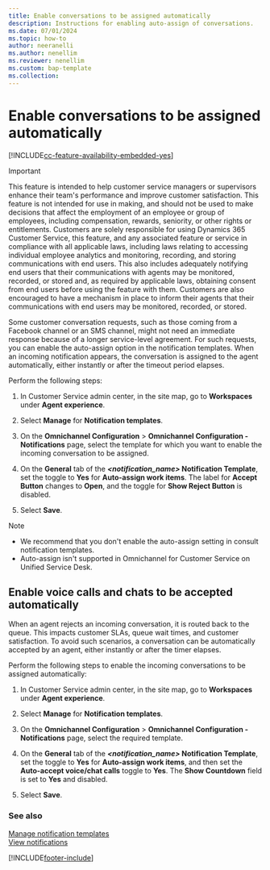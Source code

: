 ```yaml
---
title: Enable conversations to be assigned automatically
description: Instructions for enabling auto-assign of conversations.
ms.date: 07/01/2024
ms.topic: how-to
author: neeranelli
ms.author: nenellim
ms.reviewer: nenellim
ms.custom: bap-template
ms.collection:
---
```


# Enable conversations to be assigned automatically

[!INCLUDE[cc-feature-availability-embedded-yes](../../includes/cc-feature-availability-embedded-yes.md)]

> [!IMPORTANT]
> This feature is intended to help customer service managers or supervisors enhance their team's performance and improve customer satisfaction. This feature is not intended for use in making, and should not be used to make decisions that affect the employment of an employee or group of employees, including compensation, rewards, seniority, or other rights or entitlements. Customers are solely responsible for using Dynamics 365 Customer Service, this feature, and any associated feature or service in compliance with all applicable laws, including laws relating to accessing individual employee analytics and monitoring, recording, and storing communications with end users. This also includes adequately notifying end users that their communications with agents may be monitored, recorded, or stored and, as required by applicable laws, obtaining consent from end users before using the feature with them. Customers are also encouraged to have a mechanism in place to inform their agents that their communications with end users may be monitored, recorded, or stored.

Some customer conversation requests, such as those coming from a Facebook channel or an SMS channel, might not need an immediate response because of a longer service-level agreement. For such requests, you can enable the auto-assign option in the notification templates. When an incoming notification appears, the conversation is assigned to the agent automatically, either instantly or after the timeout period elapses.

Perform the following steps:

1. In Customer Service admin center, in the site map, go to **Workspaces** under **Agent experience**.

2. Select **Manage** for **Notification templates**.

3. On the **Omnichannel Configuration** > **Omnichannel Configuration - Notifications** page, select the template for which you want to enable the incoming conversation to be assigned.

4. On the **General** tab of the ***<notification_name>* Notification Template**, set the toggle to **Yes** for **Auto-assign work items**. The label for **Accept Button** changes to **Open**, and the toggle for **Show Reject Button** is disabled.

5. Select **Save**.

> [!NOTE]
> - We recommend that you don't enable the auto-assign setting in consult notification templates.
> - Auto-assign isn't supported in Omnichannel for Customer Service on Unified Service Desk.


## Enable voice calls and chats to be accepted automatically

When an agent rejects an incoming conversation, it is routed back to the queue. This impacts customer SLAs, queue wait times, and customer satisfaction. To avoid such scenarios, a conversation can be automatically accepted by an agent, either instantly or after the timer elapses.

Perform the following steps to enable the incoming conversations to be assigned automatically:

1. In Customer Service admin center, in the site map, go to **Workspaces** under **Agent experience**.

2. Select **Manage** for **Notification templates**.

3. On the **Omnichannel Configuration** > **Omnichannel Configuration - Notifications** page, select the required template.

1. On the **General** tab of the ***<notification_name>* Notification Template**, set the toggle to **Yes** for **Auto-assign work items**, and then set the **Auto-accept voice/chat calls** toggle to **Yes**. The **Show Countdown** field is set to **Yes** and disabled.

5. Select **Save**.

### See also

[Manage notification templates](notification-templates.md)  
[View notifications](../use/oc-notifications.md)  


[!INCLUDE[footer-include](../../includes/footer-banner.md)]
